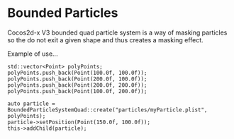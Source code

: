 Bounded Particles
=================

Cocos2d-x V3 bounded quad particle system is a way of masking particles so the do not exit a given shape and thus creates a masking effect.

Example of use...

    std::vector<Point> polyPoints;
    polyPoints.push_back(Point(100.0f, 100.0f));
    polyPoints.push_back(Point(200.0f, 100.0f));
    polyPoints.push_back(Point(200.0f, 200.0f));
    polyPoints.push_back(Point(100.0f, 200.0f));

    auto particle = BoundedParticleSystemQuad::create("particles/myParticle.plist", polyPoints);
    particle->setPosition(Point(150.0f, 100.0f));
    this->addChild(particle);


